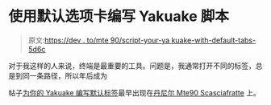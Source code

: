 # 使用默认选项卡编写 Yakuake 脚本

> 原文:[https://dev . to/mte 90/script-your-ya kuake-with-default-tabs-5d6c](https://dev.to/mte90/script-your-yakuake-with-default-tabs-5d6c)

对于我这样的人来说，终端是最重要的工具。问题是，我通常打开不同的标签，总是到同一条路径，所以年后成为

帖子[为你的 Yakuake 编写默认标签](https://daniele.tech/2018/08/script-your-yakuake-with-default-tabs/)最早出现在[丹尼尔 Mte90 Scasciafratte](https://daniele.tech/eng) 上。